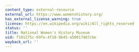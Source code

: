```yaml
---
content_type: external-resource
external_url: https://www.womenshistory.org/
has_external_license_warning: true
license: https://en.wikipedia.org/wiki/All_rights_reserved
status: ''
title: National Women's History Museum
uid: f101275c-69fe-4f18-9645-a50017407cbe
wayback_url: ''
---
```

